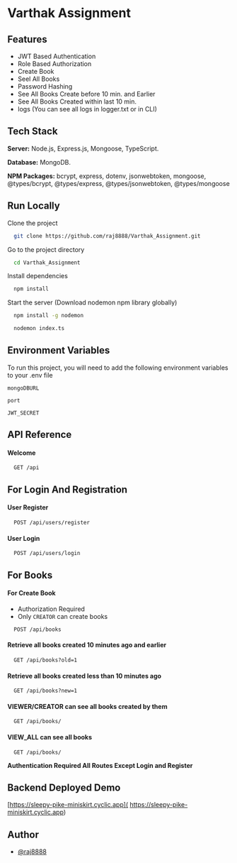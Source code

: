 #  Varthak Assignment

## Features

- JWT Based Authentication
- Role Based Authorization
- Create Book
- Seel All Books
- Password Hashing
- See All Books Create before 10 min. and Earlier
- See All Books Created within last 10 min.
- logs (You can see all logs in logger.txt or in CLI)


## Tech Stack

**Server:** Node.js, Express.js, Mongoose, TypeScript.

**Database:** MongoDB.

**NPM Packages:** bcrypt, express, dotenv, jsonwebtoken, mongoose, @types/bcrypt, @types/express, @types/jsonwebtoken, @types/mongoose

## Run Locally

Clone the project

```bash
  git clone https://github.com/raj8888/Varthak_Assignment.git
```

Go to the project directory

```bash
  cd Varthak_Assignment
```

Install dependencies

```bash
  npm install
```

Start the server (Download nodemon npm library globally)

```bash
  npm install -g nodemon
```

```bash
  nodemon index.ts
```

## Environment Variables

To run this project, you will need to add the following environment variables to your .env file

`mongoDBURL`

`port`

`JWT_SECRET`



## API Reference

#### Welcome

```http
  GET /api
```

## For Login And Registration


#### User Register

```http
  POST /api/users/register
```

#### User Login

```http
  POST /api/users/login
```

## For Books


#### For Create Book
- Authorization Required
- Only `CREATOR` can create books

```http
  POST /api/books
```

#### Retrieve all books created 10 minutes ago and earlier

```http
  GET /api/books?old=1
```

#### Retrieve all books created less than 10 minutes ago

```http
  GET /api/books?new=1
```

#### VIEWER/CREATOR can see all books created by them 

```http
  GET /api/books/
```

#### VIEW_ALL can see all books

```http
  GET /api/books/
```



**Authentication Required All Routes Except Login and Register**

## Backend Deployed Demo
[https://sleepy-pike-miniskirt.cyclic.app](
https://sleepy-pike-miniskirt.cyclic.app)


## Author

- [@raj8888](https://github.com/raj8888)

